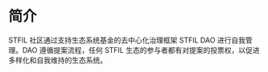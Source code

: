 # 简介
STFIL 社区通过支持生态系统基金的去中心化治理框架 STFIL DAO 进行自我管理。DAO 遵循提案流程，任何 STFIL 生态的参与者都有对提案的投票权，以促进多样化和自我维持的生态系统。
